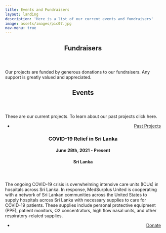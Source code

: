```yaml
---
title: Events and Fundraisers
layout: landing
description: 'Here is a list of our current events and fundraisers'
image: assets/images/pic07.jpg
nav-menu: true
---
```


<!-- Main -->
<div id="main">

<!-- One -->
<section id="one">
	<div class="inner">
		<header class="major">
			<h2>Fundraisers </h2>
		</header>
		<p>Our projects are funded by generous donations to our fundraisers. Any support is greatly valued and appreciated. </p>
	</div>
</section>
<!-- <section id="two" class="spotlights">
</section> -->
<section id="one">
	<div class="inner">
		<header class="major">
			<h2>Events</h2>
		</header>
		<p>These are our current projects. To learn about our past projects click here.</p>
		<ul class="actions">
		<li><a href="Past Projects.html" class="button" style="float: right;">Past Projects</a></li>
		</ul>
	</div>
</section>
<!-- Two -->
<section id="two" class="spotlights">
	<section>
		<div class="content">
			<div class="inner">
				<header class="major">
					<h3>COVID-19 Relief in Sri Lanka </h3>
					<h4>June 28th, 2021 - Present</h4>
					<h4>Sri Lanka</h4>
				</header>
				<p>The ongoing COVID-19 crisis is overwhelming intensive care units (ICUs) in hospitals across Sri Lanka. In response, MedSurplus United is cooperating with a network of Sri Lankan communities across the United States to supply hospitals across Sri Lanka with necessary supplies to care for COVID-19 patients. These supplies include personal protective equipment (PPE), patient monitors, O2 concentrators, high flow nasal units, and other respiratory-related supplies.</p>
				<ul class="actions">
				<li><a href="https://www.gofundme.com/f/heated-humidified-oxygen-therapy-unit-hhot?member=14400109&utm_campaign=p_cp+share-sheet&utm_medium=copy_link_all&utm_source=customer" class="button" style="float: right;">Donate</a></li>
				</ul>
			</div>
		</div>
	</section>
</section>

</div>
